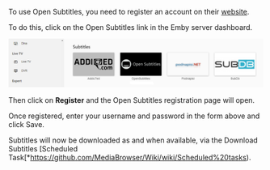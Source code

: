 To use Open Subtitles, you need to register an account on their [website](https://www.opensubtitles.org/en/newuser).

To do this, click on the Open Subtitles link in the Emby server dashboard.

![](images/server/OpenSubtitles1.png)

Then click on **Register** and the Open Subtitles registration page will open.

Once registered, enter your username and password in the form above and click Save.

Subtitles will now be downloaded as and when available, via the Download Subtitles [Scheduled Task[*https://github.com/MediaBrowser/Wiki/wiki/Scheduled%20tasks).
